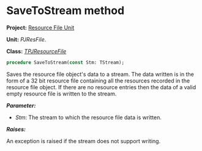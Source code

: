 # SaveToStream method #

**Project:** [Resource File Unit](ResFileUnit.md)

**Unit:** _PJResFile_.

**Class:** _[TPJResourceFile](TPJResourceFile.md)_

```pascal
procedure SaveToStream(const Stm: TStream);
```

Saves the resource file object's data to a stream. The data written is in the form of a 32 bit resource file containing all the resources recorded in the resource file object. If there are no resource entries then the data of a valid empty resource file is written to the stream.

**_Parameter:_**

  * _Stm_: The stream to which the resource file data is written.

**_Raises:_**

An exception is raised if the stream does not support writing.